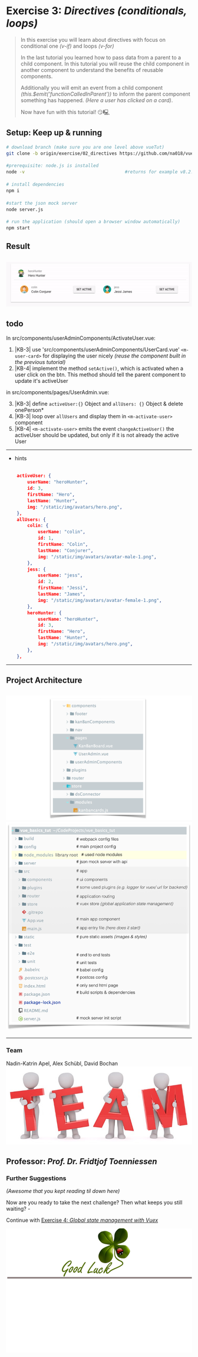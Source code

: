 # Exercise 3: _Directives (conditionals, loops)_
> In this exercise you will learn about directives with focus on conditional one _(v-if)_ and loops _(v-for)_
>
> In the last tutorial you learned how to pass data from a parent to a child component. In this tutorial you will reuse the child component in another component to understand the benefits of reusable components.
>
> Additionally you will emit an event from a child component _(this.$emit('functionCalledInParent'))_ to inform the parent component something has happened. _(Here a user has clicked on a card)_.
>
> Now have fun with this tutorial! 😏🖳 

## Setup: Keep up & running

``` bash
# download branch (make sure you are one level above vueTut)
git clone -b origin/exercise/02_directives https://github.com/na018/vue_basics_tut.git vueTut/02_directives && cd vueTut/02_directives

#prerequisite: node.js is installed
node -v                                      #returns for example v8.2.1

# install dependencies
npm i

#start the json mock server
node server.js

# run the application (should open a browser window automatically)
npm start

```
## Result
![directives](static/img/readme/directives.gif "directives")
--------------
## todo
In src/components/userAdminComponents/ActivateUser.vue:
1. |KB-3| use 'src/components/userAdminComponents/UserCard.vue' `<m-user-card>` for displaying the user nicely _(reuse the component built in the previous tutorial)_
2. |KB-4| implement the method `setActive()`, which is activated when a user click on the btn. This method should tell the parent component to update it's activeUser

in src/components/pages/UserAdmin.vue:

3. |KB-3| define `activeUser:{}` Object and `allUsers: {}` Object & delete onePerson*
4. |KB-3| loop over `allUsers` and display them in `<m-activate-user>` component
5. |KB-4| `<m-activate-user>` emits the event `changeActiveUser()` the activeUser should be updated, but only if it is not already the active User

-------------------
* hints
```JSON

    activeUser: {
        userName: "heroHunter",
        id: 3,
        firstName: "Hero",
        lastName: "Hunter",
        img: "/static/img/avatars/hero.png",
    },
    allUsers: {
        colin: {
            userName: "colin",
            id: 1,
            firstName: "Colin",
            lastName: "Conjurer",
            img: "/static/img/avatars/avatar-male-1.png",
        },
        jess: {
            userName: "jess",
            id: 2,
            firstName: "Jessi",
            lastName: "James",
            img: "/static/img/avatars/avatar-female-1.png",
        },
        heroHunter: {
            userName: "heroHunter",
            id: 3,
            firstName: "Hero",
            lastName: "Hunter",
            img: "/static/img/avatars/hero.png",
        },
    },

```


--------------------
## Project Architecture
![folder structure](static/img/readme/folderStructure.png "folder structure")
![KanBan Project Architecture](static/img/readme/ProjectArchitecture.png "KanBan Project Architecture")
-------------------

-------------------

### Team
Nadin-Katrin Apel, Alex Schübl, David Bochan
 ![Team photo](static/img/readme/team.jpg "Team")
 
 Professor: _Prof. Dr. Fridtjof Toenniessen_
-------------------
 
### Further Suggestions
_(Awesome that you kept reading til down here)_

Now are you ready to take the next challenge? Then what keeps you still waiting? - 

Continue with [Exercise 4: _Global state management with Vuex_](https://github.com/na018/vue_basics_tut/tree/origin/exercise/03_state_management_vuex)

 ![Good luck](static/img/readme/luck.jpg "Kleeblatt")

 
 
